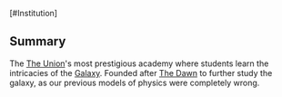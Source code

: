 [#Institution]

## Summary

The [The Union](The%20Union.md)'s most prestigious academy where students learn the intricacies of the [Galaxy](Galaxy.md). Founded after [The Dawn](The%20Dawn.md) to further study the galaxy, as our previous models of physics were completely wrong.
